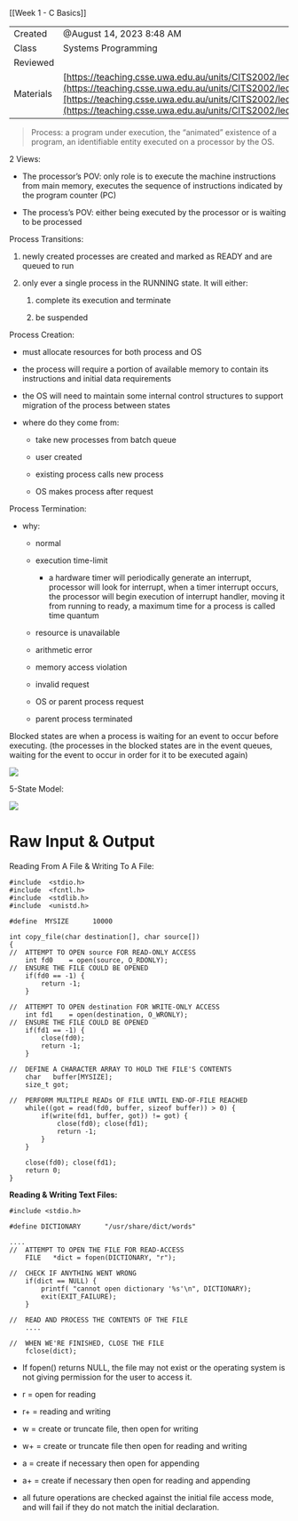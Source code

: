 [[Week 1 - C Basics]]


|   |   |
|---|---|
|Created|@August 14, 2023 8:48 AM|
|Class|Systems Programming|
|Reviewed||
|Materials|[https://teaching.csse.uwa.edu.au/units/CITS2002/lectures/lecture07/singlepage.html](https://teaching.csse.uwa.edu.au/units/CITS2002/lectures/lecture07/singlepage.html)[https://teaching.csse.uwa.edu.au/units/CITS2002/lectures/lecture08/singlepage.html](https://teaching.csse.uwa.edu.au/units/CITS2002/lectures/lecture08/singlepage.html)|

> Process: a program under execution, the “animated” existence of a program, an identifiable entity executed on a processor by the OS.

2 Views:

- The processor’s POV: only role is to execute the machine instructions from main memory, executes the sequence of instructions indicated by the program counter (PC)

- The process’s POV: either being executed by the processor or is waiting to be processed

Process Transitions:

1. newly created processes are created and marked as READY and are queued to run

2. only ever a single process in the RUNNING state. It will either:
    
    1. complete its execution and terminate
    
    2. be suspended

Process Creation:

- must allocate resources for both process and OS

- the process will require a portion of available memory to contain its instructions and initial data requirements

- the OS will need to maintain some internal control structures to support migration of the process between states

- where do they come from:
    
    - take new processes from batch queue
    
    - user created
    
    - existing process calls new process
    
    - OS makes process after request

Process Termination:

- why:
    
    - normal
    
    - execution time-limit
        - a hardware timer will periodically generate an interrupt, processor will look for interrupt, when a timer interrupt occurs, the processor will begin execution of interrupt handler, moving it from running to ready, a maximum time for a process is called time quantum
    
    - resource is unavailable
    
    - arithmetic error
    
    - memory access violation
    
    - invalid request
    
    - OS or parent process request
    
    - parent process terminated

Blocked states are when a process is waiting for an event to occur before executing. (the processes in the blocked states are in the event queues, waiting for the event to occur in order for it to be executed again)

[![](Untitled%2029.png)](Week%204%20-%20Processes%20&%20Raw%20I%20O%2064ae4935941a41c583ea2f9e12c9c41e/Untitled.png)

5-State Model:

[![](Untitled%2030.png)](CITS2002%20Notes%2018117552e59346edbe8a09638bb4df5b/Untitled.png)

# Raw Input & Output

Reading From A File & Writing To A File:

```
#include  <stdio.h>
#include  <fcntl.h>
#include  <stdlib.h>
#include  <unistd.h>

#define  MYSIZE      10000

int copy_file(char destination[], char source[])        
{
//  ATTEMPT TO OPEN source FOR READ-ONLY ACCESS
    int fd0    = open(source, O_RDONLY);
//  ENSURE THE FILE COULD BE OPENED
    if(fd0 == -1) {
        return -1;
    }

//  ATTEMPT TO OPEN destination FOR WRITE-ONLY ACCESS
    int fd1    = open(destination, O_WRONLY);
//  ENSURE THE FILE COULD BE OPENED
    if(fd1 == -1) {
        close(fd0);
        return -1;
    }

//  DEFINE A CHARACTER ARRAY TO HOLD THE FILE'S CONTENTS
    char   buffer[MYSIZE];
    size_t got;

//  PERFORM MULTIPLE READs OF FILE UNTIL END-OF-FILE REACHED  
    while((got = read(fd0, buffer, sizeof buffer)) > 0) {  
        if(write(fd1, buffer, got)) != got) {  
            close(fd0); close(fd1);
            return -1;
        }
    }

    close(fd0); close(fd1);
    return 0;
}
```

**************************************Reading & Writing Text Files:**************************************

```
#include <stdio.h>

#define DICTIONARY      "/usr/share/dict/words"

....
//  ATTEMPT TO OPEN THE FILE FOR READ-ACCESS
    FILE   *dict = fopen(DICTIONARY, "r");

//  CHECK IF ANYTHING WENT WRONG
    if(dict == NULL) {
        printf( "cannot open dictionary '%s'\n", DICTIONARY);
        exit(EXIT_FAILURE);
    }

//  READ AND PROCESS THE CONTENTS OF THE FILE
    ....

//  WHEN WE'RE FINISHED, CLOSE THE FILE
    fclose(dict);
```

- If fopen() returns NULL, the file may not exist or the operating system is not giving permission for the user to access it.

- r = open for reading

- r+ = reading and writing

- w = create or truncate file, then open for writing

- w+ = create or truncate file then open for reading and writing

- a = create if necessary then open for appending

- a+ = create if necessary then open for reading and appending

- all future operations are checked against the initial file access mode, and will fail if they do not match the initial declaration.